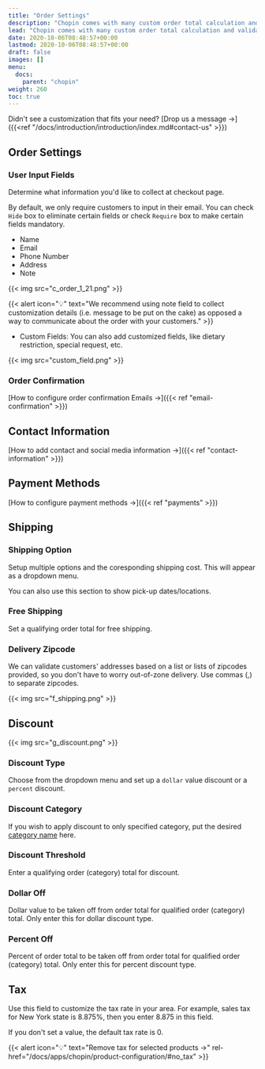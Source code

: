 ```yaml
---
title: "Order Settings"
description: "Chopin comes with many custom order total calculation and validation settings. Merchants can take advantage of these options to customize order total calculation. We recommend using these rules whenever possible. In general, communicating these rules over descriptions is not only ineffective, it also causes unnecessary confusion to the shoppers (your customers)."
lead: "Chopin comes with many custom order total calculation and validation settings. Merchants can take advantage of these options to customize order total calculation. We recommend using these rules whenever possible. In general, communicating these rules over descriptions is not only ineffective, it also causes unnecessary confusion to the shoppers (your customers)."
date: 2020-10-06T08:48:57+00:00
lastmod: 2020-10-06T08:48:57+00:00
draft: false
images: []
menu:
  docs:
    parent: "chopin"
weight: 260
toc: true
---
```


Didn't see a customization that fits your need? [Drop us a message →]({{<ref "/docs/introduction/introduction/index.md#contact-us" >}})

## Order Settings

### User Input Fields

Determine what information you'd like to collect at checkout page.

By default, we only require customers to input in their email. You can check `Hide` box to eliminate certain fields or check `Require` box to make certain fields mandatory.

- Name
- Email
- Phone Number
- Address
- Note

{{< img src="c_order_1_21.png" >}}

{{< alert icon="💡" text="We recommend using note field to collect customization details (i.e. message to be put on the cake) as opposed a way to communicate about the order with your customers." >}}

- Custom Fields: You can also add customized fields, like dietary restriction, special request, etc.

{{< img src="custom_field.png" >}}

### Order Confirmation

[How to configure order confirmation Emails →]({{< ref "email-confirmation" >}})

## Contact Information

[How to add contact and social media information →]({{< ref "contact-information" >}})

## Payment Methods

[How to configure payment methods →]({{< ref "payments" >}})

## Shipping

### Shipping Option

Setup multiple options and the coresponding shipping cost. This will appear as a dropdown menu. 

You can also use this section to show pick-up dates/locations.

### Free Shipping

Set a qualifying order total for free shipping.

### Delivery Zipcode

We can validate customers' addresses based on a list or lists of zipcodes provided, so you don't have to worry out-of-zone delivery. Use commas (,) to separate zipcodes.

{{< img src="f_shipping.png" >}}

## Discount

{{< img src="g_discount.png" >}}

### Discount Type

Choose from the dropdown menu and set up a `dollar` value discount or a `percent` discount.

### Discount Category

If you wish to apply discount to only specified category, put the desired [category name](/docs/apps/chopin/product-configuration/#category) here.

### Discount Threshold

Enter a qualifying order (category) total for discount.

### Dollar Off

Dollar value to be taken off from order total for qualified order (category) total. Only enter this for dollar discount type.

### Percent Off

Percent of order total to be taken off from order total for qualified order (category) total. Only enter this for percent discount type.

## Tax

Use this field to customize the tax rate in your area. For example, sales tax for New York state is 8.875%, then you enter 8.875 in this field.

If you don't set a value, the default tax rate is 0.

{{< alert icon="💡" text="Remove tax for selected products →" rel-href="/docs/apps/chopin/product-configuration/#no_tax" >}}
